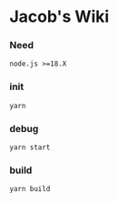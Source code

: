 # Jacob's Wiki

### Need 

`node.js >=18.X`

### init

 `yarn`

 ### debug

 `yarn start`

 ### build

 `yarn build`